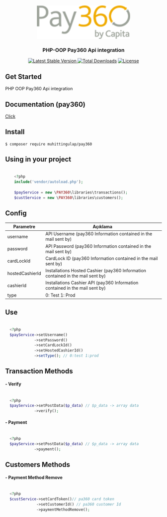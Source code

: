 <p align="center">
<img src="https://raw.githubusercontent.com/muhittingulap/pay360/main/images/pay360-logo.png" width="300">
</p>

<h3 align="center">PHP-OOP Pay360 Api integration</h3>

<p align="center">
  <a href="https://packagist.org/packages/muhittingulap/pay360"><img src="https://poser.pugx.org/muhittingulap/pay360/v/stable.svg" alt="Latest Stable Version">
  <a href="https://packagist.org/packages/muhittingulap/pay360"><img src="https://poser.pugx.org/muhittingulap/pay360/d/total.svg" alt="Total Downloads"></a>
  <a href="https://packagist.org/packages/muhittingulap/pay360"><img src="https://poser.pugx.org/muhittingulap/pay360/license.svg" alt="License"></a>
</p>

## Get Started
PHP OOP Pay360 Api integration

## Documentation (pay360)
[Click](https://docs.pay360.com/)

## Install

    $ composer require muhittingulap/pay360
 
## Using in your project
```php

    <?php     
    include('vendor/autoload.php');

    $payService = new \PAY360\libraries\transactions();
    $custService = new \PAY360\libraries\customers();

```  
## Config

| Parametre        | Açıklama |
| ---------------- | -------- |
| username         | API Username (pay360 Information contained in the mail sent by) |
| password         | API Password (pay360 Information contained in the mail sent by) |
| cardLockId       | CardLock ID (pay360 Information contained in the mail sent by) |
| hostedCashierId  | Installations Hosted Cashier (pay360 Information contained in the mail sent by) |
| cashierId        | Installations Cashier API (pay360 Information contained in the mail sent by) |
| type             | 0: Test 1: Prod |

## Use

```php

  <?php 
  $payService->setUsername()
             ->setPassword()
             ->setCardLockId()
             ->setHostedCashierId()
             ->setType(); // 0:test 1:prod

```  
## Transaction Methods

#### - Verify

```php

  <?php 
  $payService->setPostData($p_data) // $p_data -> array data
             ->verify();

```  
#### - Payment

```php

  <?php 
  $payService->setPostData($p_data) // $p_data -> array data
             ->payment();

```  
## Customers Methods

#### - Payment Method Remove

```php

  <?php 
  $custService->setCardToken()// pa360 card token
              ->setCustomerId() // pa360 customer Id
              ->paymentMethodRemove();

```  